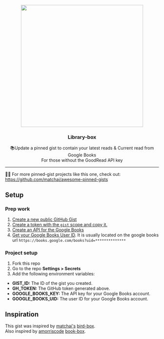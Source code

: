 <p align="center">
  <img width="400" src="https://user-images.githubusercontent.com/87912847/170173939-ed0d80b7-7a5c-432a-a3a7-cc7c2f2d262e.png">
  <h3 align="center">Library-box</h3>
  <p align="center">📚Update a pinned gist to contain your latest reads & Current read from Google Books<br>For those without the GoodRead API key </p>
</p>

---

📌✨ For more pinned-gist projects like this one, check out: https://github.com/matchai/awesome-pinned-gists

## Setup

### Prep work

1. [Create a new public GitHub Gist](https://gist.github.com/)
2. [Create a token with the `gist` scope and copy it.](https://github.com/settings/tokens/new)
3. [Create an API for the Google Books](https://developers.google.com/books/docs/v1/using)
4. [Get your Google Books User ID](https://books.google.com/). It is usually located on the google books url `https://books.google.com/books?uid=**************`

### Project setup

1. Fork this repo
2. Go to the repo **Settings > Secrets**
3. Add the following environment variables:
  - **GIST_ID:** The ID of the gist you created.
  - **GH_TOKEN:** The GitHub token generated above.
  - **GOOGLE_BOOKS_KEY:** The API key for your Google Books account.
  - **GOOGLE_BOOKS_UID:** The user ID for your Google Books account.

## Inspiration

This gist was inspired by [matchai's](https://github.com/matchai) [bird-box](https://github.com/matchai/bird-box).<br>
Also inspired by [amorriscode](https://github.com/amorriscode) [book-box](https://github.com/amorriscode/book-box).
